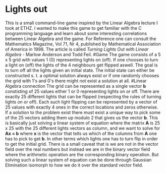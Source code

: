 # Lights out
This is a small command-line game inspired by the Linear Algebra lecture I took at ETHZ. I wanted to make this game to get familiar with the C programming language and learn about some interesting correlations between Linear Algebra and the game. For Reference one can consult the Mathematics Magazine, Vol 71, Nr 4, published by Mathematical Association of America in 1998. The article is called *Turning Lights Out with Linear Algebra* - Marlow Anderson and Todd Feil.
#Game
The game consists of a 5 x 5 grid with values 1 (0) representing lights on (off). If one chooses to turn a light on (off) the lights of the 4 neighbours get flipped aswell. The goal is to turn off all the lights given an initial state. The initial state can either be constructed s. t. a optimal solution always exist or if one randomly chooses the grid with 1's and 0's there might not exist a solution at all.
#Linear Algebra connection
The grid can be represented as a single vector **b** constisting of 25 values either 1 or 0 representing lights on or off. There are exactly 25 different lights that can be flipped (respecting the rules of turning lights on or off). Each such light flipping can be represented by a vector of 25 values with exactly 4 ones in the correct locations and zeros otherwise. If a solution to the problem exist there must exist a unique way to pick some of the 25 vectors adding them up modulo 2 that gives us the vector **b**.
This is basically just solving a linear system of equation where the matrix **A** is 25 x 25 with the 25 different lights vectors as column, and we want to solve for **Ax = b** where **x** is the vector that tells us which of the columns from **A** one has to pick to get **b**. In other terms which lights one has to turn flip in order to get the initial grid. There is a small caveat that is we are not in the vector field over the real numbers but instead we are in the binary vector field where the arithmetic operation are the corresponding binary operation. But solving such a linear system of equation can be done through Gaussian Elimination isomorph to how we do it over the standard vector field.
